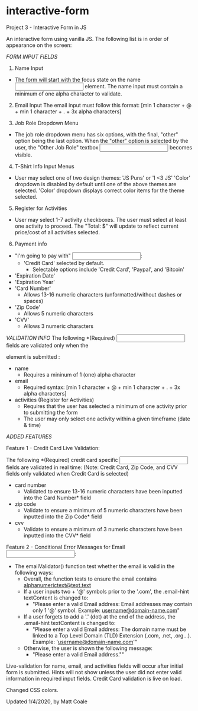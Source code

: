 # interactive-form
Project 3 - Interactive Form in JS

An interactive form using vanilla JS. The following list is in order of appearance on the screen:

*FORM INPUT FIELDS*
1. Name Input
- The form will start with the focus state on the name <input> element.
The name input must contain a minimum of one alpha character to validate.

2. Email Input
The email input must follow this format: [min 1 character + @ + min 1 character + . + 3x alpha characters]

3. Job Role Dropdown Menu
- The job role dropdown menu has six options, with the final, "other" option being the last option.
When the "other" option is selected by the user, the "Other Job Role" textbox <input> becomes visible.

4. T-Shirt Info Input Menus
- User may select one of two design themes: 'JS Puns' or 'I <3 JS'
'Color' dropdown is disabled by default until one of the above themes are selected.
'Color' dropdown displays correct color items for the theme selected.

5. Register for Activities
- User may select 1-7 activity checkboxes. The user must select at least one activity to proceed.
The "Total: $" will update to reflect current price/cost of all activities selected.

6. Payment info
- "I'm going to pay with" <input>:
    - 'Credit Card' selected by default.
        - Selectable options include 'Credit Card', 'Paypal', and 'Bitcoin'
- 'Expiration Date'
- 'Expiration Year'
- 'Card Number'
    - Allows 13-16 numeric characters (unformatted/without dashes or spaces)
- 'Zip Code'
    - Allows 5 numeric characters
- 'CVV'
    - Allows 3 numeric characters

*VALIDATION INFO*
The following *(Required) <input> fields are validated only when the <form> element is submitted :
- name
  - Requires a mininum of 1 (one) alpha character
- email
  - Required syntax: [min 1 character + @ + min 1 character + . + 3x alpha characters]
- activities (Register for Activities)
  - Requires that the user has selected a minimum of one activity prior to submitting the form
  - The user may only select one activity within a given timeframe (date & time)

*ADDED FEATURES*

Feature 1 - Credit Card Live Validation:

The following *(Required) credit card specific <input> fields are validated in real time:
(Note: Credit Card, Zip Code, and CVV fields only validated when Credit Card is selected)
- card number
  - Validated to ensure 13-16 numeric characters have been inputted into the Card Number* field
- zip code
  - Validate to ensure a minimum of 5 numeric characters have been inputted into the Zip Code* field
- cvv
  - Validate to ensure a minimum of 3 numeric characters have been inputted into the CVV* field

Feature 2 - Conditional Error Messages for Email <input>:
- The emailValidator() function test whether the email is valid in the following ways:
  - Overall, the function tests to ensure the email contains alphanumerictext@text.text
  - If a user inputs two + '@' symbols prior to the '.com', the .email-hint textContent is changed to:
    - "Please enter a valid Email address:  Email addresses may contain only 1 '@' symbol. Example: username@domain-name.com"
  - If a user forgets to add a '.' (dot) at the end of the address, the .email-hint textContent is changed to:
    - "Please enter a valid Email address: The domain name must be linked to a Top Level Domain (TLD) Extension (.com, .net, .org...). Example: 'username@domain-name.com'"
  - Otherwise, the user is shown the following message:
    - "Please enter a valid Email address.""


Live-validation for name, email, and activities fields will occur after initial form is submitted. Hints will not show unless the user did not enter valid information in required input fields. Credit Card validation is live on load.


Changed CSS colors.

Updated 1/4/2020, by Matt Coale

